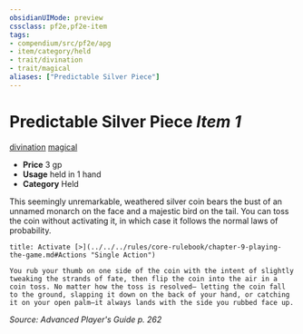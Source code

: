 ```yaml
---
obsidianUIMode: preview
cssclass: pf2e,pf2e-item
tags:
- compendium/src/pf2e/apg
- item/category/held
- trait/divination
- trait/magical
aliases: ["Predictable Silver Piece"]
---
```

# Predictable Silver Piece *Item 1*  
[divination](../../../rules/traits/divination.md)  [magical](../../../rules/traits/magical.md)  

- **Price** 3 gp
- **Usage** held in 1 hand
- **Category** Held

This seemingly unremarkable, weathered silver coin bears the bust of an unnamed monarch on the face and a majestic bird on the tail. You can toss the coin without activating it, in which case it follows the normal laws of probability.

```ad-embed-ability
title: Activate [>](../../../rules/core-rulebook/chapter-9-playing-the-game.md#Actions "Single Action")

You rub your thumb on one side of the coin with the intent of slightly tweaking the strands of fate, then flip the coin into the air in a coin toss. No matter how the toss is resolved— letting the coin fall to the ground, slapping it down on the back of your hand, or catching it on your open palm—it always lands with the side you rubbed face up.
```

*Source: Advanced Player's Guide p. 262*
